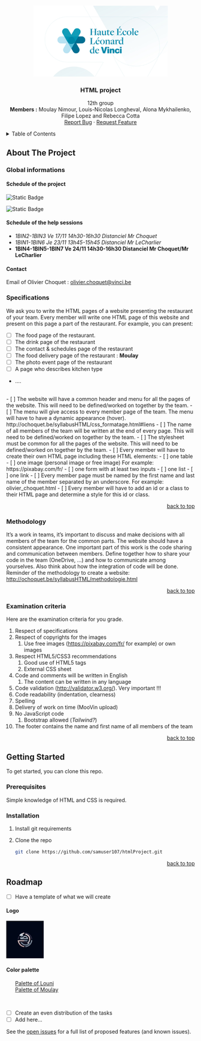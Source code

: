 <a name="readme-top"></a>

<!-- [![Issues][issues-shield]][issues-url] -->

<!-- PROJECT LOGO -->

<br />
<div align="center">
  <a href="https://github.com/samuser107/htmlProject/">
    <img src="images/vinci.jpg" alt="Logo" width="360" height="189">
  </a>

  <h3 align="center">HTML project</h3>

  <p align="center">
    12th group
    <br/>
    <b>Members :</b> Moulay Nimour, Louis-Nicolas Longheval, Alona Mykhailenko, Filipe Lopez and Rebecca Cotta
    <br/>
    <a href="https://github.com/samuser107/htmlProject/issues">Report Bug</a>
    ·
    <a href="https://github.com/samuser107/htmlProject/issues">Request Feature</a>
  </p>
</div>

<!-- TABLE OF CONTENTS -->
<details>
  <summary>Table of Contents</summary>
  <ol>
    <li>
      <a href="#about-the-project">About The Project</a>
      <ul>
      <li><a href="#global-informations">Global informations</a></li>
        <li><a href="#specifications">Specifications</a></li>
        <li><a href="#methodology">Methodology</a></li>
        <li><a href="#examination-criteria">Examination criteria</a></li>
      </ul>
    </li>
    <li>
      <a href="#getting-started">Getting Started</a>
      <ul>
        <li><a href="#prerequisites">Prerequisites</a></li>
        <li><a href="#installation">Installation</a></li>
      </ul>
    </li>
    <li><a href="#usage">Usage</a></li>
    <li><a href="#roadmap">Roadmap</a></li>
  </ol>
</details>


<!-- ABOUT THE PROJECT -->
## About The Project

### Global informations

#### Schedule of the project
![Static Badge](https://img.shields.io/badge/2023_10_06-Project_started-green)

![Static Badge](https://img.shields.io/badge/2023_12_01-Project_submission-blue)

<!-- - [ ] 2023-12-01: Project end (on Moovin) -->

#### Schedule of the help sessions
-  <i>1BIN2-1BIN3 Ve 17/11 14h30-16h30 Distanciel Mr Choquet</i>
-  <i>1BIN1-1BIN6 Je 23/11 13h45-15h45 Distanciel Mr LeCharlier</i>
-  <b>1BIN4-1BIN5-1BIN7 Ve 24/11 14h30-16h30 Distanciel Mr Choquet/Mr LeCharlier</b>

#### Contact
Email of Olivier Choquet : olivier.choquet@vinci.be

### Specifications

We ask you to write the HTML pages of a website presenting the restaurant of your team. Every
member will write one HTML page of this website and present on this page a part of the restaurant.
For example, you can present:
- [ ] The food page of the restaurant.
- [ ] The drink page of the restaurant
- [ ] The contact & schedules page of the restaurant
- [ ] The food delivery page of the restaurant : <b> Moulay </b>
- [ ] The photo event page of the restaurant
- [ ] A page who describes kitchen type
- ….
<br/>
- [ ] The website will have a common header and menu for all the pages of the website. This will need to be defined/worked on together by the team.
- [ ] The menu will give access to every member page of the team. The menu will have to have a dynamic appearance (hover). http://ochoquet.be/syllabusHTML/css_formatage.html#liens
- [ ] The name of all members of the team will be written at the end of every page. This will
need to be defined/worked on together by the team.
- [ ] The stylesheet must be common for all the pages of the website. This will need to be defined/worked on together by the team.
- [ ] Every member will have to create their own HTML page including these HTML elements:
  - [ ] one table
  - [ ] one image (personal image or free image) For example: https://pixabay.com/fr/
  - [ ] one form with at least two inputs
  - [ ] one list
  - [ ] one link
- [ ] Every member page must be named by the first name and last name of the member separated by an underscore. For example: olivier_choquet.html
- [ ] Every member will have to add an id or a class to their HTML page and determine a style for this id or class.

<p align="right"><a href="#readme-top">back to top</a></p>

### Methodology
It’s a work in teams, it’s important to discuss and make decisions with all members of the team for the common parts. The website should have a consistent appearance. One important part of this work is the code sharing and communication between members. Define together how to share your code in the team (OneDrive, …) and how to communicate among yourselves. Also think about how the integration of code will be done. Reminder of the methodology to create a website:
http://ochoquet.be/syllabusHTML/methodologie.html

<p align="right"><a href="#readme-top">back to top</a></p>

### Examination criteria

Here are the examination criteria for you grade.
1. Respect of specifications
2. Respect of copyrights for the images
   1. Use free images (https://pixabay.com/fr/ for example) or own images
3. Respect HTML5/CSS3 recommendations
   1. Good use of HTML5 tags
   2. External CSS sheet
4. Code and comments will be written in English
   1. The content can be written in any language
5. Code validation (http://validator.w3.org/). Very important !!!
6. Code readability (indentation, clearness)
7.  Spelling
8.  Delivery of work on time (MooVin upload)
9.  No JavaScript code
    1.  Bootstrap allowed (<i>Tailwind?</i>)
10. The footer contains the name and first name of all members of the team

<p align="right"><a href="#readme-top">back to top</a></p>

<!-- GETTING STARTED -->
## Getting Started

To get started, you can clone this repo.

### Prerequisites

Simple knowledge of HTML and CSS is required.

### Installation

1. Install git requirements

1. Clone the repo
   ```sh
   git clone https://github.com/samuser107/htmlProject.git
   ```

<p align="right"><a href="#readme-top">back to top</a></p>

<!-- ROADMAP -->
## Roadmap


- [ ] Have a template of what we will create

#### Logo
<img src="images/Restaurant-Logo.png" alt="Logo" width="100" height="100">

#### Color palette
  <ol>
    <a href="https://coolors.co/d6d6d6-cfb5c1-422040">Palette of Louni</a>
  <br/>
    <a href="https://coolors.co/73683b-000000-ffd700">Palette of Moulay</a>
  </ol>
<br>

- [ ] Create an even distribution of the tasks
- [ ] Add here...

See the [open issues](https://github.com/samuser107/htmlProject/issues) for a full list of proposed features (and known issues).

<!-- [issues-shield]: https://img.shields.io/github/issues/samuser107/htmlProject.svg?style=for-the-badge -->
[issues-url]: https://github.com/samuser107/htmlProject/issues